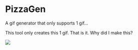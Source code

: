 # PizzaGen
A gif generator that only supports 1 gif...

This tool only creates this 1 gif. That is it. Why did I make this?

<img src="https://i.ibb.co/0FBsNc7/th.gif">
